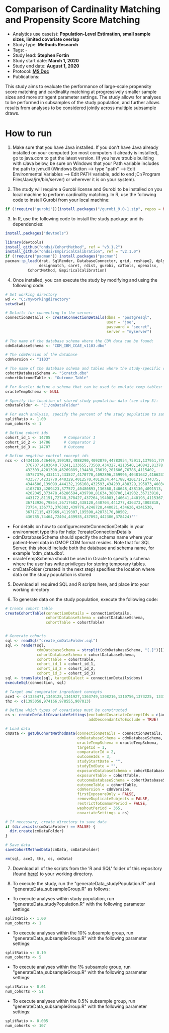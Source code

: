 Comparison of Cardinality Matching and Propensity Score Matching
================================================================
 
- Analytics use case(s): **Population-Level Estimation, small sample sizes, limited covariate overlap**
- Study type: **Methods Research**
- Tags: -
- Study lead: **Stephen Fortin**
- Study start date: **March 1, 2020**
- Study end date: **August 1, 2020**
- Protocol: **[MS Doc](https://github.com/sfortin1/cardinality_matching_performance/tree/master/Protocol)**
- Publications: 

This study aims to evaluate the performance of large-scale propensity score matching and cardinality matching at progressively smaller sample sizes and more stringent parameter settings. The study allows for analyses to be performed in subsamples of the study population, and further allows results from analyses to be considered jointly across multiple subsample draws.

How to run
==========

1. Make sure that you have Java installed. If you don't have Java already installed on your computed (on most computers it already is installed), go to java.com to get the latest version. (If you have trouble building with rJava below, be sure on Windows that your Path variable includes the path to jvm.dll (Windows Button --> type "path" --> Edit Environmental Variables --> Edit PATH variable, add to end ;C:/Program Files/Java/jre/bin/server) or wherever it is on your system).

2. The study will require a Gurobi license and Gurobi to be installed on you local machine to perform cardinality matching. In R, use the following code to install Gurobi from your local machine:

```r
if (!require('gurobi')){install.packages("/gurobi_9.0-1.zip", repos = NULL)}
```

3. In R, use the following code to install the study package and its dependencies:

```r
install.packages("devtools")

library(devtools)
install_github("ohdsi/CohortMethod", ref = "v3.1.2")
install_github("ohdsi/EmpiricalCalibration", ref = "v2.1.0")
if (!require("pacman")) install.packages("pacman")
pacman::p_load(drat, SqlRender, DatabaseConnector, grid, reshape2, dplyr,
               designmatch, caret, rdist, gurobi, caTools, openxlsx,
		  CohortMethod, EmpiricalCalibration)
```
      
4. Once installed, you can execute the study by modifying and using the following code:

```r
# Set working directory
wd <- "C:/myworkingdirectory"
setwd(wd)

# Details for connecting to the server:
connectionDetails <- createConnectionDetails(dbms = "postgresql",
											 user = "joe",
											 password = "secret",
											 server = "myserver")
											 
# The name of the database schema where the CDM data can be found:
cdmDatabaseSchema <- "CDM_IBM_CCAE_v1103.dbo"

# The cdmVersion of the database
cdmVersion <- "1103"

# The name of the database schema and tables where the study-specific cohorts will be instantiated:
cohortDatabaseSchema <- "Scratch.dbo"
cohortOutcomeTable <- "Outcome_Table"

# For Oracle: define a schema that can be used to emulate temp tables:
oracleTempSchema <- NULL

# Specify the location of stored study population data (see step 5):
cmDataFolder <- "C:/cmDataFolder"

# For each analysis, specify the percent of the study population to sample and the number of cohorts to include in analyses
splitRatio <- 1.00
num_cohorts <- 1

# Define cohort ids
cohort_id_1 <- 14705      # Comparator 1
cohort_id_2 <- 14706      # Comparator 2
cohort_id_3 <- 14707      # Outcome

# Define negative control concept ids
ncs <- c(434165,436409,199192,4088290,4092879,44783954,75911,137951,77965,
         376707,4103640,73241,133655,73560,434327,4213540,140842,81378,
         432303,4201390,46269889,134438,78619,201606,76786,4115402,
         45757370,433111,433527,4170770,4092896,259995,40481632,4166231,
         433577,4231770,440329,4012570,4012934,441788,4201717,374375,
         4344500,139099,444132,196168,432593,434203,438329,195873,4083487,
         4103703,4209423,377572,40480893,136368,140648,438130,4091513,
         4202045,373478,46286594,439790,81634,380706,141932,36713918,
         443172,81151,72748,378427,437264,194083,140641,440193,4115367,
         36713926,79864,36717682,438120,440704,441277,436373,4002818,
         73754,136773,376382,439776,4248728,440021,434626,4241530,
         36717115,437969,4119307,195590,42873170,80502,
         436785,74464,72404,439935,437092,442306,378424)'''
```

- For details on how to configurecreateConnectionDetails in your environment type this for help:
 ?createConnectionDetails
- cdmDatabaseSchema should specify the schema name where your patient-level data in OMOP CDM format resides. Note that for SQL Server, this should include both the database and schema name, for example 'cdm_data.dbo'.
- oracleTempSchema should be used in Oracle to specify a schema where the user has write privileges for storing temporary tables.
- cmDataFolder (created in the next step) specifies the location where data on the study population is stored

5. Download all required SQL and R scripts here, and place into your working directory

6. To generate data on the study population, execute the following code:

```r
# Create cohort table
createCohortTable(connectionDetails = connectionDetails,
                  cohortDatabaseSchema = cohortDatabaseSchema,
                  cohortTable = cohortTable)


# Generate cohorts
sql <- readSql("create_cmDataFolder.sql")
sql <- render(sql,
              cdmDatabaseSchema = strsplit(cdmDatabaseSchema, "[.]")[[1]][1],
              cohortDatabaseSchema = cohortDatabaseSchema,
              cohortTable = cohortTable,
              cohort_id_1 = cohort_id_1,
              cohort_id_2 = cohort_id_2,
              cohort_id_3 = cohort_id_3)
sql <- translate(sql, targetDialect = connectionDetails$dbms)
executeSql(connection, sql)

# Target and comparator ingredient concepts
aceI <- c(1335471,1340128,1341927,1363749,1308216,1310756,1373225, 1331235,1334456,1342439)
thz <- c(1395058,974166,978555,907013)

# Define which types of covariates must be constructed
cs <- createDefaultCovariateSettings(excludedCovariateConceptIds = c(aceI, thz),
                                     addDescendantsToExclude = TRUE)

# Load data
cmData <- getDbCohortMethodData(connectionDetails = connectionDetails,
                                cdmDatabaseSchema = cdmDatabaseSchema,
                                oracleTempSchema = oracleTempSchema,
                                targetId = 1,
                                comparatorId = 2,
                                outcomeIds = 3,
                                studyStartDate = "",
                                studyEndDate = "",
                                exposureDatabaseSchema = cohortDatabaseSchema,
                                exposureTable = cohortTable,
                                outcomeDatabaseSchema = cohortDatabaseSchema,
                                outcomeTable = cohortTable,
                                cdmVersion = cdmVersion,
                                firstExposureOnly = FALSE,
                                removeDuplicateSubjects = FALSE,
                                restrictToCommonPeriod = FALSE,
                                washoutPeriod = 365,
                                covariateSettings = cs)

# If necessary, create directory to save data
if (dir.exists(cmDataFolder) == FALSE) {
  dir.create(cmDataFolder)
}

# Save data
saveCohortMethodData(cmData, cmDataFolder)

rm(sql, aceI, thz, cs, cmData)
```

7. Download all of the scripts from the 'R and SQL' folder of this repository (found [here](https://github.com/sfortin1/cardinality_matching_performance/tree/master/R%20and%20SQL)) to your working directory.

8. To execute the study, run the "generateData_studyPopulation.R" and "generateData_subsampleGroup.R" as follows:

- To execute analyses within study population, run "generateData_studyPopulation.R" with the following parameter settings:

```r
splitRatio <- 1.00
num_cohorts <- 1
```

- To execute analyses within the 10% subsample group, run "generateData_subsampleGroup.R" with the following parameter settings:

```r
splitRatio <- 0.10
num_cohorts <- 5
```

- To execute analyses within the 1% subsample group, run "generateData_subsampleGroup.R" with the following parameter settings:

```r
splitRatio <- 0.01
num_cohorts <- 51
```

- To execute analyses within the 0.5% subsample group, run "generateData_subsampleGroup.R" with the following parameter settings:

```r
splitRatio <- 0.005
num_cohorts <- 107
```


